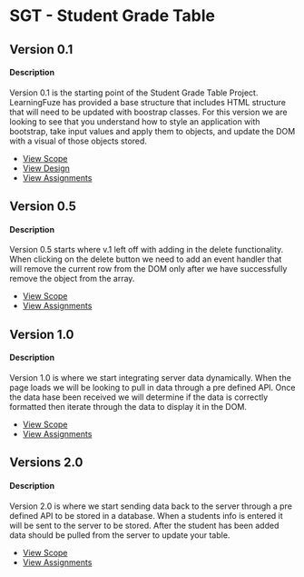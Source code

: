# SGT - Student Grade Table

## Version 0.1
#### Description
Version 0.1 is the starting point of the Student Grade Table Project. LearningFuze has provided a base structure that
includes HTML structure that will need to be updated with boostrap classes. For this version we are looking to see that you
understand how to style an application with bootstrap, take input values and apply them to objects, and update the DOM
with a visual of those objects stored.

- <a href="https://github.com/Learning-Fuze/SGT/tree/v.1#scope">View Scope</a>
- <a href="https://github.com/Learning-Fuze/SGT/tree/v.1#design">View Design</a>
- <a href="https://github.com/Learning-Fuze/SGT/tree/v.1#assignments---aka-criteria-for-success-on-this-version-of-the-project">View Assignments</a>

## Version 0.5
#### Description
Version 0.5 starts where v.1 left off with adding in the delete functionality. When clicking on the delete button we need to add an event handler that will remove the current row
from the DOM only after we have successfully remove the object from the array.

- <a href="https://github.com/Learning-Fuze/SGT/tree/v.5/README.md#scope">View Scope</a>
- <a href="https://github.com/Learning-Fuze/SGT/tree/v.5/README.md#assignments---aka-criteria-for-success-on-this-version-of-the-project">View Assignments</a>

## Version 1.0
#### Description
Version 1.0 is where we start integrating server data dynamically. When the page loads we will be looking to pull in data through a pre defined API. Once the data hase been received
we will determine if the data is correctly formatted then iterate through the data to display it in the DOM.

- <a href="https://github.com/Learning-Fuze/SGT/tree/v1.0#scope">View Scope</a>
- <a href="https://github.com/Learning-Fuze/SGT/tree/v1.0#assignments---aka-criteria-for-success-on-this-version-of-the-project">View Assignments</a>

## Versions 2.0
#### Description
Version 2.0 is where we start sending data back to the server through a pre defined API to be stored in a database. When a students info is entered it will be sent to the server to be stored. After the student has been added data should be pulled from the server to update your table.

- <a href="https://github.com/Learning-Fuze/SGT/tree/v2.0#scope">View Scope</a> 
- <a href="https://github.com/Learning-Fuze/SGT/tree/v2.0#assignments---aka-criteria-for-success-on-this-version-of-the-project">View Assignments</a>